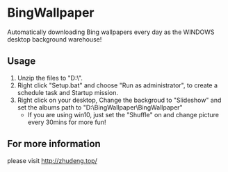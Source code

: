 # BingWallpaper
Automatically downloading Bing wallpapers every day as the WINDOWS desktop background warehouse!

## Usage
1. Unzip the files to "D:\\".
2. Right click "Setup.bat" and choose "Run as administrator", to create a schedule task and Startup mission.
3. Right click on your desktop, Change the backgroud to "Slideshow" and set the albums path to "D:\BingWallpaper\BingWallpaper"
    - If you are using win10, just set the "Shuffle" on and change picture every 30mins for more fun!

## For more information
please visit http://zhudeng.top/
